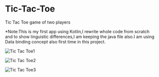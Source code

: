 # Tic-Tac-Toe
Tic Tac Toe game of two players

*Note:This is my first app using Kotlin,I rewrite whole code from scratch and to show linguistic differences,I am keeping the java file also.I am using Data binding concept also first time in this project. 

![Tic Tac Toe1](https://user-images.githubusercontent.com/69786552/131660259-ab4e9d77-6a9b-4c36-8987-e5adf500e4ce.jpeg)

![Tic Tac Toe2](https://user-images.githubusercontent.com/69786552/131660271-5401f4cb-6c3e-41ea-a4f9-c3da45d53205.jpeg)

![Tic Tac Toe3](https://user-images.githubusercontent.com/69786552/131660285-f9c5b5b6-d2dc-41eb-923e-54ec21f549e7.jpeg)



